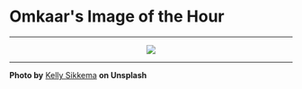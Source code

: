 # Omkaar's Image of the Hour

---

<div align="center">

<a href="https://unsplash.com/photos/tablet-accessories-and-coffee-on-a-wooden-desk-mEd54wZ21ok">
  <img src="https://images.unsplash.com/photo-1743385779566-25a21fe21e39?crop=entropy&cs=tinysrgb&fit=max&fm=jpg&ixid=M3w3NjA2Nzh8MHwxfHJhbmRvbXx8fHx8fHx8fDE3NTAxMTg0MDB8&ixlib=rb-4.1.0&q=80&w=1080" style="max-width:100%; height:auto;">
</a>



</div>

---

**Photo by** [Kelly Sikkema](https://unsplash.com/@kellysikkema) **on Unsplash**
